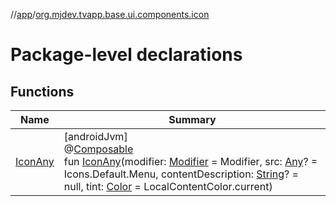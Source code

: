 //[app](../../index.md)/[org.mjdev.tvapp.base.ui.components.icon](index.md)

# Package-level declarations

## Functions

| Name | Summary |
|---|---|
| [IconAny](-icon-any.md) | [androidJvm]<br>@[Composable](https://developer.android.com/reference/kotlin/androidx/compose/runtime/Composable.html)<br>fun [IconAny](-icon-any.md)(modifier: [Modifier](https://developer.android.com/reference/kotlin/androidx/compose/ui/Modifier.html) = Modifier, src: [Any](https://kotlinlang.org/api/latest/jvm/stdlib/kotlin/-any/index.html)? = Icons.Default.Menu, contentDescription: [String](https://kotlinlang.org/api/latest/jvm/stdlib/kotlin/-string/index.html)? = null, tint: [Color](https://developer.android.com/reference/kotlin/androidx/compose/ui/graphics/Color.html) = LocalContentColor.current) |

